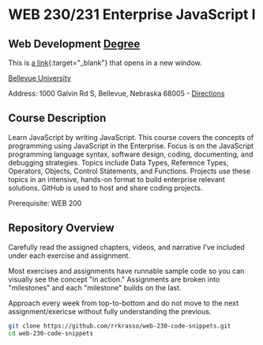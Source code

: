 # WEB 230/231 Enterprise JavaScript I 
## Web Development [Degree](http://www.bellevue.edu/degrees/bachelor/web-development-bs/ "Designed by developers for developers.")

This is [a link](http://example.com){:target="_blank"} that opens in a new window.

[Bellevue University](http://bellevue.edu "Bellevue University is a private, non-profit university located in Bellevue, Nebraska, United States.")

Address: 1000 Galvin Rd S, Bellevue, Nebraska 68005 - [Directions](https://www.google.com/maps/dir/''/Bellevue+University/@41.1509562,-95.9896355,12z/data=!4m8!4m7!1m0!1m5!1m1!1s0x8793886a86ca807f:0x838e857240d175eb!2m2!1d-95.9195956!2d41.1509774 "Google maps")

## Course Description

Learn JavaScript by writing JavaScript.  This course covers the concepts of programming using JavaScript in the Enterprise.  Focus is on the JavaScript
programming language syntax, software design, coding, documenting, and debugging strategies.  Topics include Data Types, Reference Types, Operators, Objects,
Control Statements, and Functions.  Projects use these topics in an intensive, hands-on format to build enterprise relevant solutions.  GitHub is used to 
host and share coding projects.

Prerequisite: WEB 200

## Repository Overview 

Carefully read the assigned chapters, videos, and narrative I've included under each exercise and assignment.  

Most exercises and assignments have runnable sample code so you can visually see the concept "in action."  Assignments are broken into "milestones" and each "milestone" builds on the last.  

Approach every week from top-to-bottom and do not move to the next assignment/exericse without fully understanding the previous. 

```bash
git clone https://github.com/rrkrasso/web-230-code-snippets.git
cd web-230-code-snippets
```


